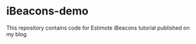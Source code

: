 # iBeacons-demo
This repository contains code for Estimote iBeacons tutorial published on my blog. 
